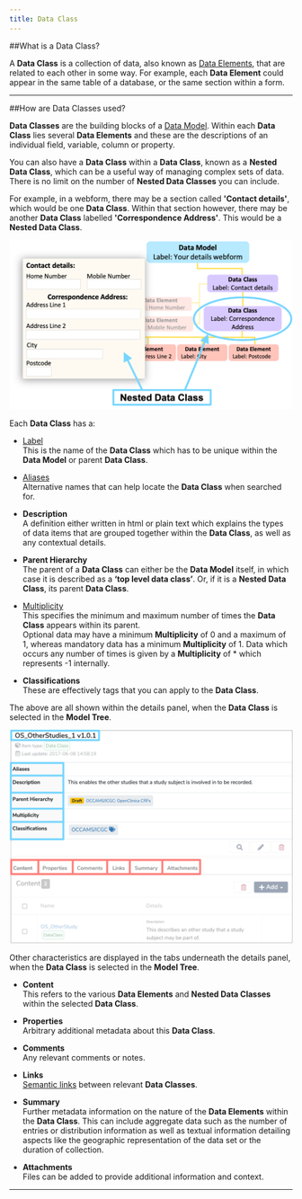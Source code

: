 ```yaml
---
title: Data Class
---
```


##What is a Data Class?

A **Data Class** is a collection of data, also known as [Data Elements](../data-element/data-element.md), that are related to each other in some way. For example, each **Data Element** could appear in the same table of a database, or the same section within a form.

---
##How are Data Classes used?

**Data Classes** are the building blocks of a [Data Model](../data-model/data-model.md). Within each **Data Class** lies several **Data Elements** and these are the descriptions of an individual field, variable, column or property. 

You can also have a **Data Class** within a **Data Class**, known as a **Nested Data Class**, which can be a useful way of managing complex sets of data. There is no limit on the number of **Nested Data Classes** you can include. 

For example, in a webform, there may be a section called **'Contact details'**, which would be one **Data Class**. Within that section however, there may be another **Data Class** labelled **'Correspondence Address'**. This would be a **Nested Data Class**.  

![A Nested Data Class example webform illustration](nested-data-class.png)

Each **Data Class** has a:

* [Label](../label/label.md)  
	This is the name of the **Data Class** which has to be unique within the **Data Model** or parent **Data Class**.

* [Aliases](../aliases/aliases.md)  
	Alternative names that can help locate the **Data Class** when searched for.

* **Description**  
	A definition either written in html or plain text which explains the types of data items that are grouped together within the **Data Class**, as well as any contextual details.
	
* **Parent Hierarchy**  
	The parent of a **Data Class** can either be the **Data Model** itself, in which case it is described as a **‘top level data class’**. Or, if it is a **Nested Data Class**, its parent **Data Class**.
	
* [Multiplicity](../multiplicity/multiplicity.md)  
	This specifies the minimum and maximum number of times the **Data Class** appears within its parent.   
	Optional data may have a minimum **Multiplicity** of 0 and a maximum of 1, whereas mandatory data has a minimum **Multiplicity** of 1. Data which occurs any number of times is given by a **Multiplicity** of * which represents -1 internally.

* **Classifications**  
	These are effectively tags that you can apply to the **Data Class**. 

The above are all shown within the details panel, when the **Data Class** is selected in the **Model Tree**.

![Data Class details panel](data-class-details.png)

Other characteristics are displayed in the tabs underneath the details panel, when the **Data Class** is selected in the **Model Tree**.

* **Content**  
	This refers to the various **Data Elements** and **Nested Data Classes** within the selected **Data Class**.
	
* **Properties**  
	Arbitrary additional metadata about this **Data Class**.

* **Comments**  
	Any relevant comments or notes. 

* **Links**  
	[Semantic links](../semantic-links/semantic-links.md) between relevant **Data Classes**.

* **Summary**  
	Further metadata information on the nature of the **Data Elements** within the **Data Class**. This can include aggregate data such as the number of entries or distribution information as well as textual information detailing aspects like the geographic representation of the data set or the duration of collection. 

* **Attachments**  
	Files can be added to provide additional information and context. 

---

